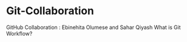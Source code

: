 # Git-Collaboration
GitHub Collaboration : Ebinehita Olumese and Sahar Qiyash
What is Git Workflow?
